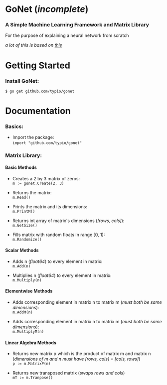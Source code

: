 # GoNet (*incomplete*)

### A Simple Machine Learning Framework and Matrix Library
For the purpose of explaining a neural network from scratch

*a lot of this is based on [this](https://github.com/CodingTrain/Toy-Neural-Network-JS/tree/master/lib)*

# Getting Started
### Install GoNet:
```
$ go get github.com/typio/gonet
```

# Documentation
### Basics:
* Import the package:  
    `import "github.com/typio/gonet"`

### Matrix Library:

#### Basic Methods
* Creates a 2 by 3 matrix of zeros:  
    `m := gonet.Create(2, 3)`

* Returns the matrix:  
    `m.Read()`

* Prints the matrix and its dimensions:  
    `m.PrintM()`

* Returns int array of matrix's dimensions (*[rows, cols]*):  
    `m.GetSize()`

* Fills matrix with random floats in range [0, 1):  
    `m.Randomize()`

#### Scalar Methods
* Adds n (*float64*) to every element in matrix:  
    `m.Add(n)`

* Multiplies n (*float64*) to every element in matrix:  
    `m.Multiply(n)`

#### Elementwise Methods
* Adds corresponding element in matrix n to matrix m (*must both be same dimensions*):  
    `m.AddM(n)`

* Adds corresponding element in matrix n to matrix m (*must both be same dimensions*):  
    `m.MultiplyM(n)`

#### Linear Algebra Methods
* Returns new matrix p which is the product of matrix m and matrix n (*dimensions of m and n must have [rows, cols] = [cols, rows]*)  
    `p := m.MatrixP(n)`

* Returns new transposed matrix (*swaps rows and cols*)  
    `mT := m.Tranpose()`